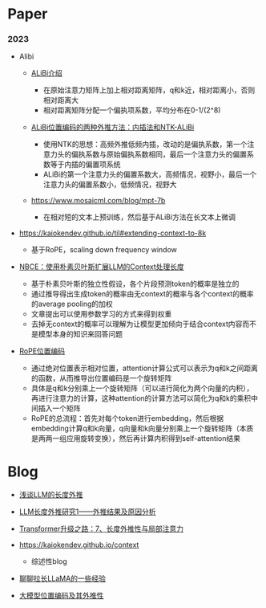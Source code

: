 


# Paper

### 2023

- Alibi
  - [ALiBi介绍](https://zhuanlan.zhihu.com/p/632780188)
    - 在原始注意力矩阵上加上相对距离矩阵，q和k近，相对距离小，否则相对距离大
    - 相对距离矩阵分配一个偏执项系数，平均分布在0-1/(2^8)
  - [ALiBi位置编码的两种外推方法：内插法和NTK-ALiBi](https://zhuanlan.zhihu.com/p/657161287)
    - 使用NTK的思想：高频外推低频内插，改动的是偏执系数，第一个注意力头的偏执系数与原始偏执系数相同，最后一个注意力头的偏置系数等于内插的偏置项系统
    - ALiBi的第一个注意力头的偏置系数大，高频情况，视野小，最后一个注意力头的偏置系数小，低频情况，视野大
  
  - https://www.mosaicml.com/blog/mpt-7b 
    - 在相对短的文本上预训练，然后基于ALiBi方法在长文本上微调


- https://kaiokendev.github.io/til#extending-context-to-8k
  - 基于RoPE，scaling down frequency window

- [NBCE：使用朴素贝叶斯扩展LLM的Context处理长度](https://kexue.fm/archives/9617)
  - 基于朴素贝叶斯的独立性假设，各个片段预测token的概率是独立的
  - 通过推导得出生成token的概率由无context的概率与各个context的概率的average pooling的加权
  - 文章提出可以使用参数学习的方式来得到权重
  - 去掉无context的概率可以理解为让模型更加倾向于结合context内容而不是模型本身的知识来回答问题

- [RoPE位置编码](https://zhuanlan.zhihu.com/p/647109286)
  - 通过绝对位置表示相对位置，attention计算公式可以表示为q和k之间距离的函数，从而推导出位置编码是一个旋转矩阵
  - 具体是q和k分别乘上一个旋转矩阵（可以进行简化为两个向量的内积），再进行注意力的计算，这种attention的计算方法可以简化为q和k的乘积中间插入一个矩阵
  - RoPE的总流程：首先对每个token进行embedding，然后根据embedding计算q和k向量，q向量和k向量分别乘上一个旋转矩阵（本质是两两一组应用旋转变换），然后再计算内积得到self-attention结果


# Blog

- [浅谈LLM的长度外推](https://zhuanlan.zhihu.com/p/645770522)

- [LLM长度外推研究1——外推结果及原因分析](https://blog.csdn.net/maxsen_jn/article/details/132517811)

- [Transformer升级之路：7、长度外推性与局部注意力](https://spaces.ac.cn/archives/9431)

- https://kaiokendev.github.io/context
  - 综述性blog

- [聊聊拉长LLaMA的一些经验](https://zhuanlan.zhihu.com/p/647145964)

- [大模型位置编码及其外推性](https://mp.weixin.qq.com/s/OGP49dzhXfIudHEGHOVPcw)